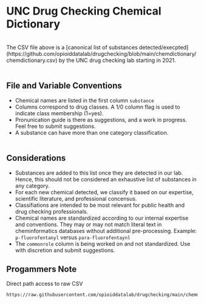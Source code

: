 # UNC Drug Checking Chemical Dictionary
<br>
The CSV file above is a [canonical list of substances detected/execpted](https://github.com/opioiddatalab/drugchecking/blob/main/chemdictionary/chemdictionary.csv) by the UNC drug checking lab starting in 2021.
<br><br>

## File and Variable Conventions
+ Chemical names are listed in the first column `substance`
+ Columns correspond to drug classes. A 1/0 column flag is used to indicate class membership (1=yes).
+ Pronunication guide is there as suggestions, and a work in progress. Feel free to submit suggestions.
+ A substance can have more than one category classification.
<br><br>

## Considerations
+ Substances are added to this list once they are detected in our lab. Hence, this should not be considered an exhaustive list of substances in any category.
+ For each new chemical detected, we classify it based on our expertise, scientific literature, and professional concensus.
+ Classifiations are intended to be most relevant for public health and drug checking professionals.
+ Chemical names are standardized according to our internal expertise and conventions. They may or may not match literal text in cheminformatics databases without additional pre-processing. Example: `p-fluorofentanyl` versus `para-fluorofentaynl`
+ The `commonrole` column is being worked on and not standardized. Use with discretion and submit suggestions.


## Progammers Note
Direct path access to raw CSV 
```
https://raw.githubusercontent.com/opioiddatalab/drugchecking/main/chemdictionary/chemdictionary.csv
```
